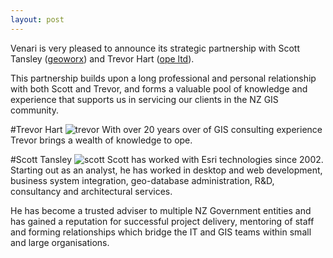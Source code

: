 ```yaml
---
layout: post
---
```


Venari is very pleased to announce its strategic partnership with Scott Tansley ([geoworx][geoworx]) and Trevor Hart ([ope ltd][ope]).

This partnership builds upon a long professional and personal relationship with both Scott and Trevor, and forms a valuable pool of knowledge and experience that supports us in servicing our clients in the NZ GIS community.

#Trevor Hart
![trevor](../../img/partnerships/trevor.jpg)
With over 20 years over of GIS consulting experience Trevor brings a wealth of knowledge to ope.

#Scott Tansley
![scott](../../img/partnerships/scott.jpg)
Scott has worked with Esri technologies since 2002.  Starting out as an analyst, he has worked in desktop and web development, business system integration, geo-database administration, R&D, consultancy and architectural services.  

He has become a trusted adviser to multiple NZ Government entities and has gained a reputation for successful project delivery, mentoring of staff and forming relationships which bridge the IT and GIS teams within small and large organisations.

[geoworx]: https://www.geoworx.co.nz
[ope]: https://ope.nz/
